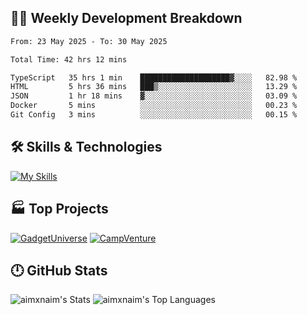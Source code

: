 

## 🧑‍💻 Weekly Development Breakdown

<!--START_SECTION:waka-->

```txt
From: 23 May 2025 - To: 30 May 2025

Total Time: 42 hrs 12 mins

TypeScript   35 hrs 1 min    ████████████████████▓░░░░   82.98 %
HTML         5 hrs 36 mins   ███▒░░░░░░░░░░░░░░░░░░░░░   13.29 %
JSON         1 hr 18 mins    ▓░░░░░░░░░░░░░░░░░░░░░░░░   03.09 %
Docker       5 mins          ░░░░░░░░░░░░░░░░░░░░░░░░░   00.23 %
Git Config   3 mins          ░░░░░░░░░░░░░░░░░░░░░░░░░   00.15 %
```

<!--END_SECTION:waka-->

## 🛠️ Skills & Technologies

[![My Skills](https://skillicons.dev/icons?i=angular,react,docker,mongodb,nodejs,express,github,bootstrap,prisma,postman,postgres&perline=8)](https://skillicons.dev)

## 🏭 Top Projects

[![GadgetUniverse](https://github-readme-stats.vercel.app/api/pin/?username=aimxnaim&repo=GadgetUniverse&theme=dark)](https://github.com/aimxnaim/GadgetUniverse)
[![CampVenture](https://github-readme-stats.vercel.app/api/pin/?username=aimxnaim&repo=CampVenture&theme=dark)](https://github.com/aimxnaim/CampVenture)

## 🕛 GitHub Stats

![aimxnaim's Stats](https://github-readme-stats.vercel.app/api?username=aimxnaim&theme=tokyonight&show_icons=true&hide_border=true&count_private=true)
![aimxnaim's Top Languages](https://github-readme-stats.vercel.app/api/top-langs/?username=aimxnaim&theme=tokyonight&show_icons=true&hide_border=true&layout=compact)




